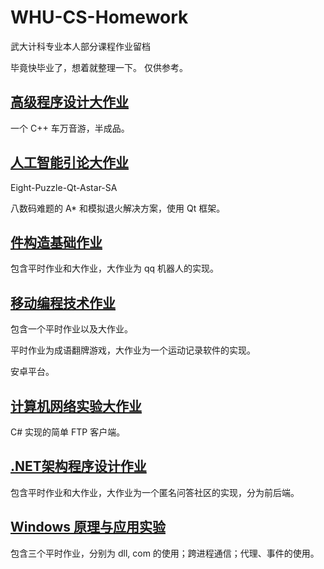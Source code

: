 # WHU-CS-Homework

武大计科专业本人部分课程作业留档

毕竟快毕业了，想着就整理一下。
仅供参考。

## [高级程序设计大作业](https://github.com/Ayaloia/Cpp-Homework)

一个 C++ 车万音游，半成品。

## [人工智能引论大作业](https://github.com/Ayaloia/AI-Intro-Homework)

Eight-Puzzle-Qt-Astar-SA

八数码难题的 A* 和模拟退火解决方案，使用 Qt 框架。

## [件构造基础作业](https://github.com/Ayaloia/CSharp-Homework.git)

包含平时作业和大作业，大作业为 qq 机器人的实现。

## [移动编程技术作业](https://github.com/Ayaloia/Mobile-Programming-Homework)

包含一个平时作业以及大作业。

平时作业为成语翻牌游戏，大作业为一个运动记录软件的实现。

安卓平台。

## [计算机网络实验大作业](https://github.com/Ayaloia/Computer-Network-Homework)

C# 实现的简单 FTP 客户端。

## [.NET架构程序设计作业](https://github.com/Ayaloia/Dotnet-Homework)

包含平时作业和大作业，大作业为一个匿名问答社区的实现，分为前后端。

## [Windows 原理与应用实验](https://github.com/Ayaloia/Windows-Homework)

包含三个平时作业，分别为 dll, com 的使用；跨进程通信；代理、事件的使用。
